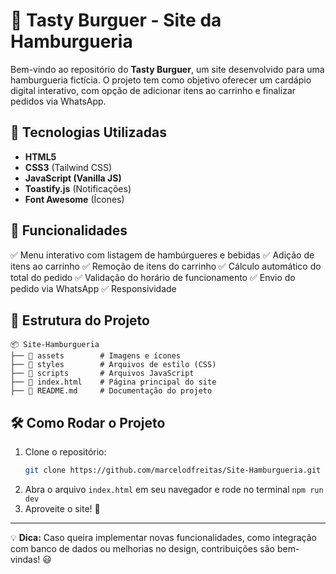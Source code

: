 # 🍔 Tasty Burguer - Site da Hamburgueria

Bem-vindo ao repositório do **Tasty Burguer**, um site desenvolvido para uma hamburgueria fictícia. O projeto tem como objetivo oferecer um cardápio digital interativo, com opção de adicionar itens ao carrinho e finalizar pedidos via WhatsApp.

## 🚀 Tecnologias Utilizadas

- **HTML5**
- **CSS3** (Tailwind CSS)
- **JavaScript (Vanilla JS)**
- **Toastify.js** (Notificações)
- **Font Awesome** (Ícones)

## 📌 Funcionalidades

✅ Menu interativo com listagem de hambúrgueres e bebidas
✅ Adição de itens ao carrinho
✅ Remoção de itens do carrinho
✅ Cálculo automático do total do pedido
✅ Validação do horário de funcionamento
✅ Envio do pedido via WhatsApp
✅ Responsividade

## 📂 Estrutura do Projeto

```
📦 Site-Hamburgueria
├── 📂 assets        # Imagens e ícones
├── 📂 styles        # Arquivos de estilo (CSS)
├── 📂 scripts       # Arquivos JavaScript
├── 📜 index.html    # Página principal do site
├── 📜 README.md     # Documentação do projeto
```

## 🛠️ Como Rodar o Projeto

1. Clone o repositório:
   ```sh
   git clone https://github.com/marcelodfreitas/Site-Hamburgueria.git
   ```
2. Abra o arquivo `index.html` em seu navegador e rode no terminal `npm run dev`
3. Aproveite o site! 🍔

---
💡 **Dica:** Caso queira implementar novas funcionalidades, como integração com banco de dados ou melhorias no design, contribuições são bem-vindas! 😃

